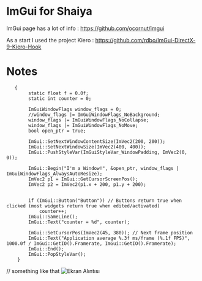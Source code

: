 # ImGui for Shaiya
ImGui page has a lot of info : https://github.com/ocornut/imgui

As a start I used the project Kiero : https://github.com/rdbo/ImGui-DirectX-9-Kiero-Hook

# Notes

       {
            static float f = 0.0f;
            static int counter = 0;

            ImGuiWindowFlags window_flags = 0;
            //window_flags |= ImGuiWindowFlags_NoBackground;
            window_flags |= ImGuiWindowFlags_NoCollapse; 
            window_flags |= ImGuiWindowFlags_NoMove; 
            bool open_ptr = true;

            ImGui::SetNextWindowContentSize(ImVec2(200, 200));
            ImGui::SetNextWindowSize(ImVec2(400, 400));
            ImGui::PushStyleVar(ImGuiStyleVar_WindowPadding, ImVec2(0, 0));
            
            ImGui::Begin("I'm a Window!", &open_ptr, window_flags | ImGuiWindowFlags_AlwaysAutoResize);
            ImVec2 p1 = ImGui::GetCursorScreenPos();
            ImVec2 p2 = ImVec2(p1.x + 200, p1.y + 200);


            if (ImGui::Button("Button")) // Buttons return true when clicked (most widgets return true when edited/activated)
                counter++;
            ImGui::SameLine();
            ImGui::Text("counter = %d", counter);

            ImGui::SetCursorPos(ImVec2(45, 380)); // Next frame position
            ImGui::Text("Application average %.3f ms/frame (%.1f FPS)", 1000.0f / ImGui::GetIO().Framerate, ImGui::GetIO().Framerate);
            ImGui::End();
            ImGui::PopStyleVar();
        }
        
        
// something like that
![Ekran Alıntısı](https://user-images.githubusercontent.com/50587074/97797058-524a5100-1c22-11eb-8244-4860c4e15d57.PNG)

            

